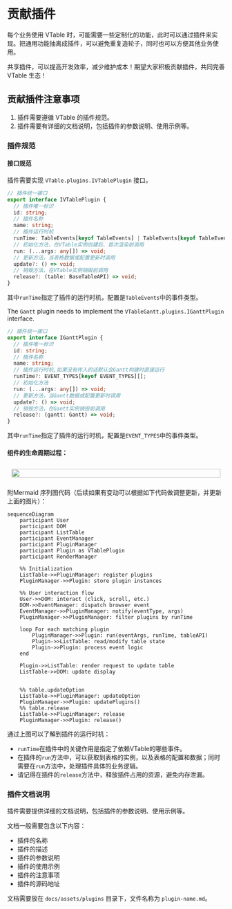 # 贡献插件

每个业务使用 VTable 时，可能需要一些定制化的功能，此时可以通过插件来实现。把通用功能抽离成插件，可以避免重复造轮子，同时也可以方便其他业务使用。

共享插件，可以提高开发效率，减少维护成本！期望大家积极贡献插件，共同完善 VTable 生态！

## 贡献插件注意事项

1. 插件需要遵循 VTable 的插件规范。
2. 插件需要有详细的文档说明，包括插件的参数说明、使用示例等。

### 插件规范
#### 接口规范

插件需要实现 `VTable.plugins.IVTablePlugin` 接口。

```ts
// 插件统一接口
export interface IVTablePlugin {
  // 插件唯一标识
  id: string;
  // 插件名称
  name: string;
  // 插件运行时机
  runTime: TableEvents[keyof TableEvents] | TableEvents[keyof TableEvents][];
  // 初始化方法，在VTable实例创建后、首次渲染前调用
  run: (...args: any[]) => void;
  // 更新方法，当表格数据或配置更新时调用
  update?: () => void;
  // 销毁方法，在VTable实例销毁前调用
  release?: (table: BaseTableAPI) => void;
}
```

其中`runTime`指定了插件的运行时机，配置是`TableEvents`中的事件类型。

The `Gantt` plugin needs to implement the `VTableGantt.plugins.IGanttPlugin` interface.

```ts
// 插件统一接口
export interface IGanttPlugin {
  // 插件唯一标识
  id: string;
  // 插件名称
  name: string;
  // 插件运行时机,如果没有传入的话默认会Gantt构建时直接运行
  runTime?: EVENT_TYPES[keyof EVENT_TYPES][];
  // 初始化方法
  run: (...args: any[]) => void;
  // 更新方法，当Gantt数据或配置更新时调用
  update?: () => void;
  // 销毁方法，在Gantt实例销毁前调用
  release?: (gantt: Gantt) => void;   
}
```

其中`runTime`指定了插件的运行时机，配置是`EVENT_TYPES`中的事件类型。

####  组件的生命周期过程：

<div style="display: flex; justify-content: center;  width: 100%;">
  <img src="https://lf9-dp-fe-cms-tos.byteorg.com/obj/bit-cloud/VTable/guide/plugin-lifecycle.jpeg"  style="width: 100%; object-fit: contain; padding: 10px;">
</div>

附Mermaid 序列图代码（后续如果有变动可以根据如下代码做调整更新，并更新上面的图片）：
```mermaid
sequenceDiagram
    participant User
    participant DOM
    participant ListTable
    participant EventManager
    participant PluginManager
    participant Plugin as VTablePlugin
    participant RenderManager
    
    %% Initialization
    ListTable->>PluginManager: register plugins
    PluginManager->>Plugin: store plugin instances
    
    %% User interaction flow
    User->>DOM: interact (click, scroll, etc.)
    DOM->>EventManager: dispatch browser event
    EventManager->>PluginManager: notify(eventType, args)
    PluginManager->>PluginManager: filter plugins by runTime
    
    loop For each matching plugin
        PluginManager->>Plugin: run(eventArgs, runTime, tableAPI)
        Plugin->>ListTable: read/modify table state
        Plugin->>Plugin: process event logic
    end
    
    Plugin->>ListTable: render request to update table
    ListTable->>DOM: update display


    %% table.updateOption
    ListTable->>PluginManager: updateOption
    PluginManager->>Plugin: updatePlugins()
    %% table.release
    ListTable->>PluginManager: release
    PluginManager->>Plugin: release()

```

通过上图可以了解到插件的运行时机：
- `runTime`在插件中的关键作用是指定了依赖VTable的哪些事件。
- 在插件的`run`方法中，可以获取到表格的实例，以及表格的配置和数据；同时需要在`run`方法中，处理插件具体的业务逻辑。
- 请记得在插件的`release`方法中，释放插件占用的资源，避免内存泄漏。

### 插件文档说明

插件需要提供详细的文档说明，包括插件的参数说明、使用示例等。

文档一般需要包含以下内容：
- 插件的名称
- 插件的描述
- 插件的参数说明
- 插件的使用示例
- 插件的注意事项
- 插件的源码地址

文档需要放在 `docs/assets/plugins` 目录下，文件名称为 `plugin-name.md`。


